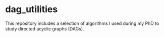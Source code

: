 # dag_utilities

This repository includes a selection of algorithms I used during my PhD to study directed acyclic graphs (DAGs). 